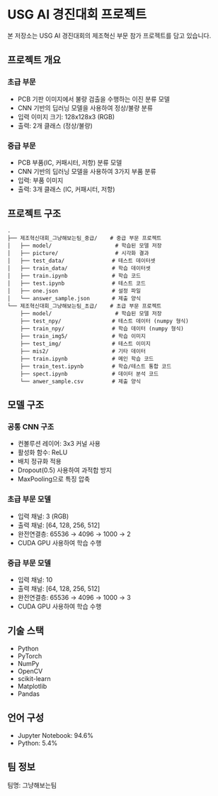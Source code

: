 # USG AI 경진대회 프로젝트

본 저장소는 USG AI 경진대회의 제조혁신 부문 참가 프로젝트를 담고 있습니다.

## 프로젝트 개요

### 초급 부문
- PCB 기판 이미지에서 불량 검출을 수행하는 이진 분류 모델
- CNN 기반의 딥러닝 모델을 사용하여 정상/불량 분류
- 입력 이미지 크기: 128x128x3 (RGB)
- 출력: 2개 클래스 (정상/불량)

### 중급 부문
- PCB 부품(IC, 커패시터, 저항) 분류 모델
- CNN 기반의 딥러닝 모델을 사용하여 3가지 부품 분류
- 입력: 부품 이미지
- 출력: 3개 클래스 (IC, 커패시터, 저항)

## 프로젝트 구조

```
.
├── 제조혁신대회_그냥해보는팀_중급/    # 중급 부문 프로젝트
│   ├── model/                    # 학습된 모델 저장
│   ├── picture/                  # 시각화 결과
│   ├── test_data/               # 테스트 데이터셋
│   ├── train_data/              # 학습 데이터셋
│   ├── train.ipynb              # 학습 코드
│   ├── test.ipynb               # 테스트 코드
│   ├── one.json                 # 설정 파일
│   └── answer_sample.json       # 제출 양식
└── 제조혁신대회_그냥해보는팀_초급/    # 초급 부문 프로젝트
    ├── model/                    # 학습된 모델 저장
    ├── test_npy/                # 테스트 데이터 (numpy 형식)
    ├── train_npy/               # 학습 데이터 (numpy 형식)
    ├── train_img5/              # 학습 이미지
    ├── test_img/                # 테스트 이미지
    ├── mis2/                    # 기타 데이터
    ├── train.ipynb              # 메인 학습 코드
    ├── train_test.ipynb         # 학습/테스트 통합 코드
    ├── spect.ipynb              # 데이터 분석 코드
    └── anwer_sample.csv         # 제출 양식
```

## 모델 구조

### 공통 CNN 구조
- 컨볼루션 레이어: 3x3 커널 사용
- 활성화 함수: ReLU
- 배치 정규화 적용
- Dropout(0.5) 사용하여 과적합 방지
- MaxPooling으로 특징 압축

### 초급 부문 모델
- 입력 채널: 3 (RGB)
- 출력 채널: [64, 128, 256, 512]
- 완전연결층: 65536 → 4096 → 1000 → 2
- CUDA GPU 사용하여 학습 수행

### 중급 부문 모델
- 입력 채널: 10
- 출력 채널: [64, 128, 256, 512]
- 완전연결층: 65536 → 4096 → 1000 → 3
- CUDA GPU 사용하여 학습 수행

## 기술 스택

- Python
- PyTorch
- NumPy
- OpenCV
- scikit-learn
- Matplotlib
- Pandas

## 언어 구성

- Jupyter Notebook: 94.6%
- Python: 5.4%

## 팀 정보

팀명: 그냥해보는팀
